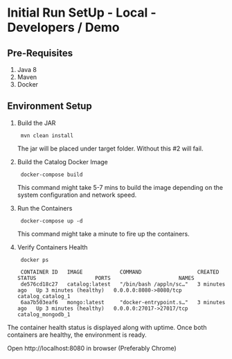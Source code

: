 # Initial Run SetUp - Local - Developers / Demo

## Pre-Requisites

1) Java 8
2) Maven
3) Docker

## Environment Setup

1) Build the JAR

        mvn clean install
        
   The jar will be placed under target folder. Without this #2 will fail.

2) Build the Catalog Docker Image

        docker-compose build 

   This command might take 5-7 mins to build the image depending on the system configuration and network speed.

3) Run the Containers

        docker-compose up -d

   This command might take a minute to fire up the containers.

4) Verify Containers Health

        docker ps

        CONTAINER ID   IMAGE            COMMAND                  CREATED         STATUS                   PORTS                      NAMES
        de576cd18c27   catalog:latest   "/bin/bash /appln/sc…"   3 minutes ago   Up 3 minutes (healthy)   0.0.0.0:8080->8080/tcp     catalog_catalog_1
        6aa7b503eaf6   mongo:latest     "docker-entrypoint.s…"   3 minutes ago   Up 3 minutes (healthy)   0.0.0.0:27017->27017/tcp   catalog_mongodb_1

The container health status is displayed along with uptime. Once both containers are healthy, the environment is ready.

Open http://localhost:8080 in browser (Preferably Chrome)
